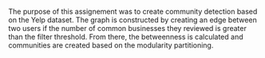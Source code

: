 The purpose of this assignement was to create community detection based on the Yelp dataset. The graph is constructed by creating an edge between two users if the number of common businesses they reviewed is greater than the filter threshold. From there, the betweenness is calculated and communities are created based on the modularity partitioning.